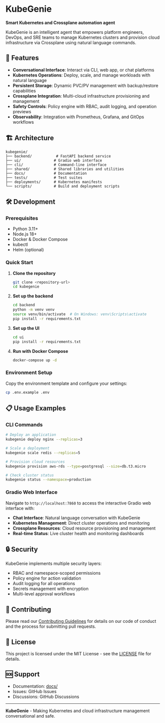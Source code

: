 # KubeGenie

**Smart Kubernetes and Crossplane automation agent**

KubeGenie is an intelligent agent that empowers platform engineers, DevOps, and SRE teams to manage Kubernetes clusters and provision cloud infrastructure via Crossplane using natural language commands.

## 🚀 Features

- **Conversational Interface**: Interact via CLI, web app, or chat platforms
- **Kubernetes Operations**: Deploy, scale, and manage workloads with natural language
- **Persistent Storage**: Dynamic PVC/PV management with backup/restore capabilities
- **Crossplane Integration**: Multi-cloud infrastructure provisioning and management
- **Safety Controls**: Policy engine with RBAC, audit logging, and operation previews
- **Observability**: Integration with Prometheus, Grafana, and GitOps workflows

## 🏗️ Architecture

```
kubegenie/
├── backend/           # FastAPI backend service
├── ui/               # Gradio web interface
├── cli/              # Command-line interface
├── shared/           # Shared libraries and utilities
├── docs/             # Documentation
├── tests/            # Test suites
├── deployments/      # Kubernetes manifests
└── scripts/          # Build and deployment scripts
```

## 🛠️ Development

### Prerequisites

- Python 3.11+
- Node.js 18+
- Docker & Docker Compose
- kubectl
- Helm (optional)

### Quick Start

1. **Clone the repository**
   ```bash
   git clone <repository-url>
   cd kubegenie
   ```

2. **Set up the backend**
   ```bash
   cd backend
   python -m venv venv
   source venv/bin/activate  # On Windows: venv\Scripts\activate
   pip install -r requirements.txt
   ```

3. **Set up the UI**
   ```bash
   cd ui
   pip install -r requirements.txt
   ```

4. **Run with Docker Compose**
   ```bash
   docker-compose up -d
   ```

### Environment Setup

Copy the environment template and configure your settings:
```bash
cp .env.example .env
```

## 📋 Usage Examples

### CLI Commands
```bash
# Deploy an application
kubegenie deploy nginx --replicas=3

# Scale a deployment
kubegenie scale redis --replicas=5

# Provision cloud resources
kubegenie provision aws-rds --type=postgresql --size=db.t3.micro

# Check cluster status
kubegenie status --namespace=production
```

### Gradio Web Interface
Navigate to `http://localhost:7860` to access the interactive Gradio web interface with:
- **Chat Interface**: Natural language conversation with KubeGenie
- **Kubernetes Management**: Direct cluster operations and monitoring
- **Crossplane Resources**: Cloud resource provisioning and management
- **Real-time Status**: Live cluster health and monitoring dashboards

## 🔒 Security

KubeGenie implements multiple security layers:

- RBAC and namespace-scoped permissions
- Policy engine for action validation
- Audit logging for all operations
- Secrets management with encryption
- Multi-level approval workflows

## 🤝 Contributing

Please read our [Contributing Guidelines](docs/CONTRIBUTING.md) for details on our code of conduct and the process for submitting pull requests.

## 📄 License

This project is licensed under the MIT License - see the [LICENSE](LICENSE) file for details.

## 🆘 Support

- Documentation: [docs/](docs/)
- Issues: GitHub Issues
- Discussions: GitHub Discussions

---

**KubeGenie** - Making Kubernetes and cloud infrastructure management conversational and safe.